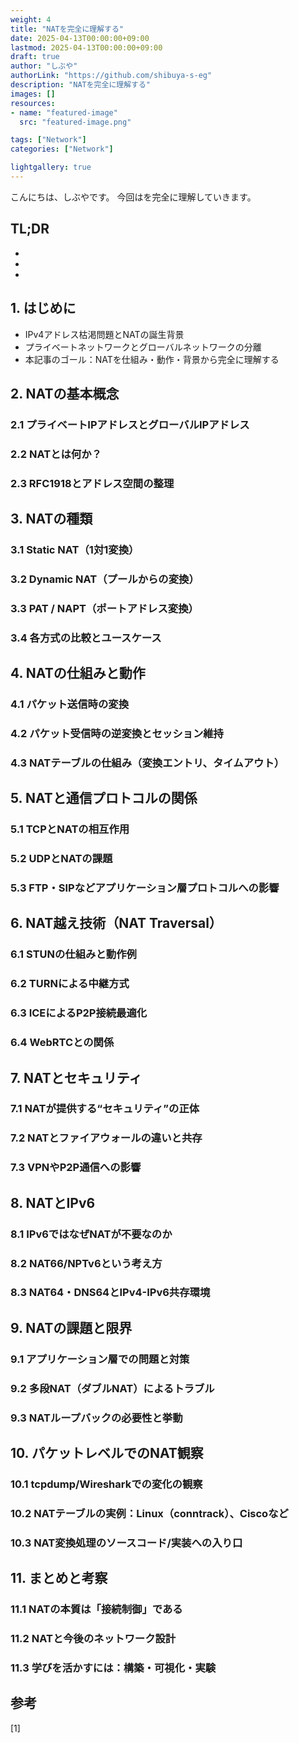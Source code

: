 ```yaml
---
weight: 4
title: "NATを完全に理解する"
date: 2025-04-13T00:00:00+09:00
lastmod: 2025-04-13T00:00:00+09:00
draft: true
author: "しぶや"
authorLink: "https://github.com/shibuya-s-eg"
description: "NATを完全に理解する"
images: []
resources:
- name: "featured-image"
  src: "featured-image.png"

tags: ["Network"]
categories: ["Network"]

lightgallery: true
---
```


<!--
Todo:
- TLDR

-->


こんにちは、しぶやです。
今回はを完全に理解していきます。


## TL;DR

*
*
*


## 1. はじめに
- IPv4アドレス枯渇問題とNATの誕生背景
- プライベートネットワークとグローバルネットワークの分離
- 本記事のゴール：NATを仕組み・動作・背景から完全に理解する

## 2. NATの基本概念
### 2.1 プライベートIPアドレスとグローバルIPアドレス
### 2.2 NATとは何か？
### 2.3 RFC1918とアドレス空間の整理

## 3. NATの種類
### 3.1 Static NAT（1対1変換）
### 3.2 Dynamic NAT（プールからの変換）
### 3.3 PAT / NAPT（ポートアドレス変換）
### 3.4 各方式の比較とユースケース

## 4. NATの仕組みと動作
### 4.1 パケット送信時の変換
### 4.2 パケット受信時の逆変換とセッション維持
### 4.3 NATテーブルの仕組み（変換エントリ、タイムアウト）

## 5. NATと通信プロトコルの関係
### 5.1 TCPとNATの相互作用
### 5.2 UDPとNATの課題
### 5.3 FTP・SIPなどアプリケーション層プロトコルへの影響

## 6. NAT越え技術（NAT Traversal）
### 6.1 STUNの仕組みと動作例
### 6.2 TURNによる中継方式
### 6.3 ICEによるP2P接続最適化
### 6.4 WebRTCとの関係

## 7. NATとセキュリティ
### 7.1 NATが提供する“セキュリティ”の正体
### 7.2 NATとファイアウォールの違いと共存
### 7.3 VPNやP2P通信への影響

## 8. NATとIPv6
### 8.1 IPv6ではなぜNATが不要なのか
### 8.2 NAT66/NPTv6という考え方
### 8.3 NAT64・DNS64とIPv4-IPv6共存環境

## 9. NATの課題と限界
### 9.1 アプリケーション層での問題と対策
### 9.2 多段NAT（ダブルNAT）によるトラブル
### 9.3 NATループバックの必要性と挙動

## 10. パケットレベルでのNAT観察
### 10.1 tcpdump/Wiresharkでの変化の観察
### 10.2 NATテーブルの実例：Linux（conntrack）、Ciscoなど
### 10.3 NAT変換処理のソースコード/実装への入り口

## 11. まとめと考察
### 11.1 NATの本質は「接続制御」である
### 11.2 NATと今後のネットワーク設計
### 11.3 学びを活かすには：構築・可視化・実験



## 参考

[1] []()
